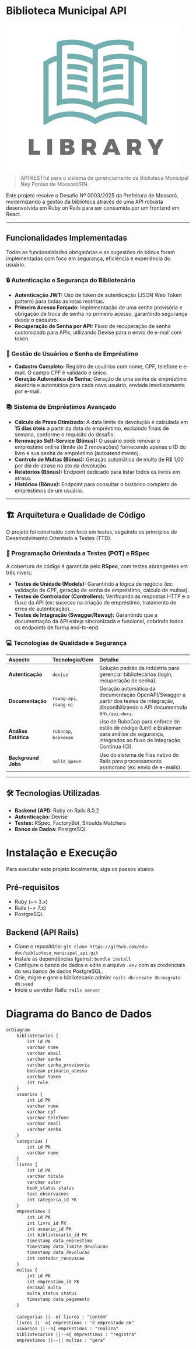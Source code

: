 # Biblioteca Municipal API

![Logo of the project](https://github.com/edu-doc/biblioteca_municipal_api/blob/main/logo.jpg)

> API RESTful para o sistema de gerenciamento da Biblioteca Municipal Ney Pontes de Mossoró/RN.

Este projeto resolve o Desafio Nº 0003/2025 da Prefeitura de Mossoró, modernizando a gestão da biblioteca através de uma API robusta desenvolvida em Ruby on Rails para ser consumida por um frontend em React.

---

## Funcionalidades Implementadas

Todas as funcionalidades obrigatórias e as sugestões de bônus foram implementadas com foco em segurança, eficiência e experiência do usuário.

### 🔒 Autenticação e Segurança do Bibliotecário
* **Autenticação JWT:** Uso de token de autenticação (JSON Web Token pattern) para todas as rotas restritas.
* **Primeiro Acesso Forçado:** Implementação de uma senha provisória e obrigação de troca de senha no primeiro acesso, garantindo segurança desde o cadastro.
* **Recuperação de Senha por API:** Fluxo de recuperação de senha customizado para APIs, utilizando Devise para o envio de e-mail com token.

### 👤 Gestão de Usuários e Senha de Empréstimo
* **Cadastro Completo:** Registro de usuários com nome, CPF, telefone e e-mail. O campo CPF é validado e único.
* **Geração Automática de Senha:** Geração de uma senha de empréstimo aleatória e automática para cada novo usuário, enviada imediatamente por e-mail.

### 📚 Sistema de Empréstimos Avançado
* **Cálculo de Prazo Otimizado:** A data limite de devolução é calculada em **15 dias úteis** a partir da data do empréstimo, excluindo finais de semana, conforme o requisito do desafio.
* **Renovação Self-Service (Bônus):** O usuário pode renovar o empréstimo online (limite de 2 renovações) fornecendo apenas o ID do livro e sua senha de empréstimo (autoatendimento).
* **Controle de Multas (Bônus):** Geração automática de multa de R$ 1,00 por dia de atraso no ato da devolução.
* **Relatórios (Bônus):** Endpoint dedicado para listar todos os livros em atraso.
* **Histórico (Bônus):** Endpoint para consultar o histórico completo de empréstimos de um usuário.

---

## 🏗️ Arquitetura e Qualidade de Código

O projeto foi construído com foco em testes, seguindo os princípios de Desenvolvimento Orientado a Testes (TTD).

### 🧪 Programação Orientada a Testes (POT) e RSpec
A cobertura de código é garantida pelo **RSpec**, com testes abrangentes em três níveis:
* **Testes de Unidade (Models):** Garantindo a lógica de negócio (ex: validação de CPF, geração de senha de empréstimo, cálculo de multas).
* **Testes de Controlador (Controllers):** Verificando as respostas HTTP e o fluxo da API (ex: sucesso na criação de empréstimo, tratamento de erros de autenticação).
* **Testes de Integração (Swagger/Rswag):** Garantindo que a documentação da API esteja sincronizada e funcional, cobrindo todos os endpoints de forma end-to-end.

### 💻 Tecnologias de Qualidade e Segurança
| Aspecto | Tecnologia/Gem | Detalhe |
| :--- | :--- | :--- |
| **Autenticação** | `devise` | Solução padrão da indústria para gerenciar bibliotecários (login, recuperação de senha).
| **Documentação** | `rswag-api`, `rswag-ui` | Geração automática da documentação OpenAPI/Swagger a partir dos testes de integração, disponibilizando a API documentada em `/api-docs`.
| **Análise Estática** | `rubocop`, `brakeman` | Uso de RuboCop para enforce de estilo de código (Lint) e Brakeman para análise de segurança, integrados ao fluxo de Integração Contínua (CI).
| **Background Jobs** | `solid_queue` | Uso do sistema de filas nativo do Rails para processamento assíncrono (ex: envio de e-mails).

---

## 🛠️ Tecnologias Utilizadas

* **Backend (API):** Ruby on Rails 8.0.2
* **Autenticação:** Devise
* **Testes:** RSpec, FactoryBot, Shoulda Matchers
* **Banco de Dados:** PostgreSQL

# Instalação e Execução

Para executar este projeto localmente, siga os passos abaixo.

## Pré-requisitos
* Ruby (~> 3.x)
* Rails (~> 7.x)
* PostgreSQL

## Backend (API Rails)
* Clone o repositório: `git clone https://github.com/edu-doc/biblioteca_municipal_api.git`
* Instale as dependências (gems): `bundle install`
* Configure o banco de dados e edite o arquivo `.env` com as credenciais do seu banco de dados PostgreSQL.
* Crie, migre e gere o bibliotecario admin: `rails db:create db:migrate db:seed`
* Inicie o servidor Rails: `rails server`

# Diagrama do Banco de Dados

```mermaid
erDiagram
    bibliotecarios {
        int id PK
        varchar nome
        varchar email
        varchar senha
        varchar senha_provisoria
        boolean primario_acesso
        varchar token
        int role
    }
    usuarios {
        int id PK
        varchar nome
        varchar cpf
        varchar telefone
        varchar email
        varchar senha
    }
    categorias {
        int id PK
        varchar nome
    }
    livros {
        int id PK
        varchar titulo
        varchar autor
        book_status status
        text observacoes
        int categoria_id FK
    }
    emprestimos {
        int id PK
        int livro_id FK
        int usuario_id FK
        int bibliotecario_id FK
        timestamp data_emprestimo
        timestamp data_limite_devolucao
        timestamp data_devolucao
        int contador_renovacao
    }
    multas {
        int id PK
        int emprestimo_id FK
        decimal multa
        multa_status status
        timestamp data_pagamento
    }

    categorias ||--o{ livros : "contém"
    livros ||--o{ emprestimos : "é emprestado em"
    usuarios ||--o{ emprestimos : "realiza"
    bibliotecarios ||--o{ emprestimos : "registra"
    emprestimos ||--|| multas : "gera"
